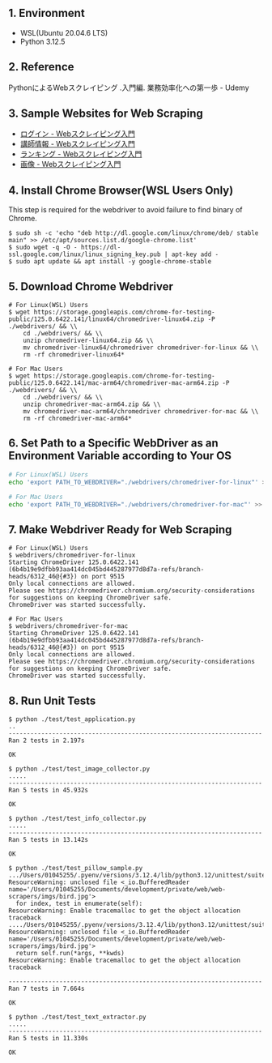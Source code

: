 ## 1. Environment

- WSL(Ubuntu 20.04.6 LTS)
- Python 3.12.5

## 2. Reference

PythonによるWebスクレイピング \.入門編\. 業務効率化への第一歩 - Udemy

## 3. Sample Websites for Web Scraping

- [ログイン - Webスクレイピング入門](https://scraping-for-beginner.herokuapp.com/login_page)
- [講師情報 - Webスクレイピング入門](https://scraping-for-beginner.herokuapp.com/mypage)
- [ランキング - Webスクレイピング入門](https://scraping-for-beginner.herokuapp.com/ranking/)
- [画像 - Webスクレイピング入門](https://scraping-for-beginner.herokuapp.com/image)

## 4. Install Chrome Browser(WSL Users Only)

This step is required for the webdriver to avoid failure to find binary of Chrome.

```command
$ sudo sh -c 'echo "deb http://dl.google.com/linux/chrome/deb/ stable main" >> /etc/apt/sources.list.d/google-chrome.list'
$ sudo wget -q -O - https://dl-ssl.google.com/linux/linux_signing_key.pub | apt-key add -
$ sudo apt update && apt install -y google-chrome-stable
```

## 5. Download Chrome Webdriver

```command
# For Linux(WSL) Users
$ wget https://storage.googleapis.com/chrome-for-testing-public/125.0.6422.141/linux64/chromedriver-linux64.zip -P ./webdrivers/ && \\
    cd ./webdrivers/ && \\
    unzip chromedriver-linux64.zip && \\
    mv chromedriver-linux64/chromedriver chromedriver-for-linux && \\
    rm -rf chromedriver-linux64*

# For Mac Users
$ wget https://storage.googleapis.com/chrome-for-testing-public/125.0.6422.141/mac-arm64/chromedriver-mac-arm64.zip -P ./webdrivers/ && \\
    cd ./webdrivers/ && \\
    unzip chromedriver-mac-arm64.zip && \\
    mv chromedriver-mac-arm64/chromedriver chromedriver-for-mac && \\
    rm -rf chromedriver-mac-arm64*
```

## 6. Set Path to a Specific WebDriver as an Environment Variable according to Your OS

```bash
# For Linux(WSL) Users
echo 'export PATH_TO_WEBDRIVER="./webdrivers/chromedriver-for-linux"' >> ~/.bash_profile

# For Mac Users
echo 'export PATH_TO_WEBDRIVER="./webdrivers/chromedriver-for-mac"' >> ~/.zprofile
```

## 7. Make Webdriver Ready for Web Scraping

```command
# For Linux(WSL) Users
$ webdrivers/chromedriver-for-linux
Starting ChromeDriver 125.0.6422.141 (6b4b19e9dfbb93aa414dc045bd445287977d8d7a-refs/branch-heads/6312_46@{#3}) on port 9515
Only local connections are allowed.
Please see https://chromedriver.chromium.org/security-considerations for suggestions on keeping ChromeDriver safe.
ChromeDriver was started successfully.

# For Mac Users
$ webdrivers/chromedriver-for-mac
Starting ChromeDriver 125.0.6422.141 (6b4b19e9dfbb93aa414dc045bd445287977d8d7a-refs/branch-heads/6312_46@{#3}) on port 9515
Only local connections are allowed.
Please see https://chromedriver.chromium.org/security-considerations for suggestions on keeping ChromeDriver safe.
ChromeDriver was started successfully.
```

## 8. Run Unit Tests

```command
$ python ./test/test_application.py
..
----------------------------------------------------------------------
Ran 2 tests in 2.197s

OK

$ python ./test/test_image_collector.py
.....
----------------------------------------------------------------------
Ran 5 tests in 45.932s

OK

$ python ./test/test_info_collector.py 
.....
----------------------------------------------------------------------
Ran 5 tests in 13.142s

OK

$ python ./test/test_pillow_sample.py
.../Users/01045255/.pyenv/versions/3.12.4/lib/python3.12/unittest/suite.py:107: ResourceWarning: unclosed file <_io.BufferedReader name='/Users/01045255/Documents/development/private/web/web-scrapers/imgs/bird.jpg'>
  for index, test in enumerate(self):
ResourceWarning: Enable tracemalloc to get the object allocation traceback
..../Users/01045255/.pyenv/versions/3.12.4/lib/python3.12/unittest/suite.py:84: ResourceWarning: unclosed file <_io.BufferedReader name='/Users/01045255/Documents/development/private/web/web-scrapers/imgs/bird.jpg'>
  return self.run(*args, **kwds)
ResourceWarning: Enable tracemalloc to get the object allocation traceback

----------------------------------------------------------------------
Ran 7 tests in 7.664s

OK

$ python ./test/test_text_extractor.py
.....
----------------------------------------------------------------------
Ran 5 tests in 11.330s

OK
